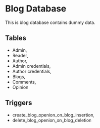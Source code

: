 # Blog Database
This is blog database contains dummy data.

## Tables 
* Admin,
* Reader, 
* Author,
* Admin credentials,
* Author credentials,
* Blogs,
* Comments,
* Opinion

## Triggers
* create_blog_openion_on_blog_insertion,
* delete_blog_openion_on_blog_deletion